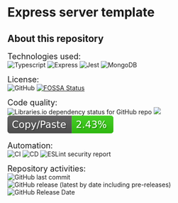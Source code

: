 # Express server template

## About this repository
<font size=4>Technologies used:</font>  
![Typescript](https://img.shields.io/badge/TypeScript-007ACC?style=for-the-badge&logo=typescript&logoColor=white)
![Express](https://img.shields.io/badge/Express.js-404D59?style=for-the-badge)
![Jest](https://img.shields.io/badge/Jest-323330?style=for-the-badge&logo=Jest&logoColor=white)
![MongoDB](https://img.shields.io/badge/MongoDB-4EA94B?style=for-the-badge&logo=mongodb&logoColor=white)

<font size=4>License:</font>  
![GitHub](https://img.shields.io/github/license/Tale152/express-server-template)
[![FOSSA Status](https://app.fossa.com/api/projects/git%2Bgithub.com%2FTale152%2Fexpress-server-template.svg?type=shield)](https://app.fossa.com/projects/git%2Bgithub.com%2FTale152%2Fexpress-server-template?ref=badge_shield)

<font size=4>Code quality:</font>  
![Libraries.io dependency status for GitHub repo](https://img.shields.io/librariesio/github/Tale152/express-server-template)
![](https://img.shields.io/badge/Coverage-97%25-83A603.svg?prefix=$coverage$)
![CPD](.github/badges/jscpd-badge.svg)

<font size=4>Automation:</font>  
![CI](https://github.com/Tale152/express-server-template/actions/workflows/on-push.yml/badge.svg)
![CD](https://github.com/Tale152/express-server-template/actions/workflows/on-release.yml/badge.svg)
![ESLint security report](https://github.com/Tale152/express-server-template/actions/workflows/eslint-security-report.yml/badge.svg)

<font size=4>Repository activities:</font>  
![GitHub last commit](https://img.shields.io/github/last-commit/Tale152/express-server-template)
![GitHub release (latest by date including pre-releases)](https://img.shields.io/github/v/release/Tale152/express-server-template?include_prereleases)
![GitHub Release Date](https://img.shields.io/github/release-date/Tale152/express-server-template)
